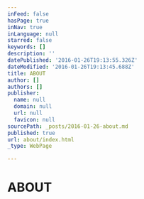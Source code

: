 ```yaml
---
inFeed: false
hasPage: true
inNav: true
inLanguage: null
starred: false
keywords: []
description: ''
datePublished: '2016-01-26T19:13:55.326Z'
dateModified: '2016-01-26T19:13:45.688Z'
title: ABOUT
author: []
authors: []
publisher:
  name: null
  domain: null
  url: null
  favicon: null
sourcePath: _posts/2016-01-26-about.md
published: true
url: about/index.html
_type: WebPage

---
```

# ABOUT